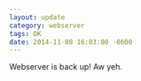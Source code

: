 ```yaml
---
layout: update
category: webserver
tags: OK
date: 2014-11-08 16:03:00 -0600
---
```


Webserver is back up! Aw yeh.

